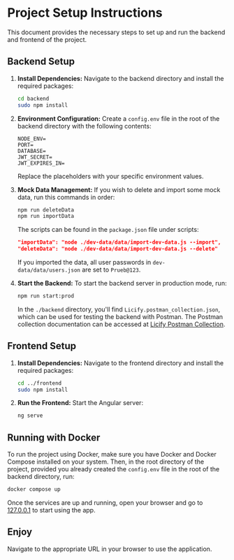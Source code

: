 # Project Setup Instructions

This document provides the necessary steps to set up and run the backend and frontend of the project.

## Backend Setup

1. **Install Dependencies:**
   Navigate to the backend directory and install the required packages:

   ```bash
   cd backend
   sudo npm install
   ```

2. **Environment Configuration:**
   Create a `config.env` file in the root of the backend directory with the following contents:

   ```env
   NODE_ENV=
   PORT=
   DATABASE=
   JWT_SECRET=
   JWT_EXPIRES_IN=
   ```

   Replace the placeholders with your specific environment values.

3. **Mock Data Management:**
   If you wish to delete and import some mock data, run this commands in order:

   ```bash
   npm run deleteData
   npm run importData
   ```

   The scripts can be found in the `package.json` file under scripts:

   ```json
   "importData": "node ./dev-data/data/import-dev-data.js --import",
   "deleteData": "node ./dev-data/data/import-dev-data.js --delete"
   ```

   If you imported the data, all user passwords in `dev-data/data/users.json` are set to `Prueb@123`.

4. **Start the Backend:**
   To start the backend server in production mode, run:

   ```bash
   npm run start:prod
   ```

   In the `./backend` directory, you'll find `Licify.postman_collection.json`, which can be used for testing the backend with Postman. The Postman collection documentation can be accessed at [Licify Postman Collection](https://documenter.getpostman.com/view/26744671/2s9YsGjDgq).

## Frontend Setup

1. **Install Dependencies:**
   Navigate to the frontend directory and install the required packages:

   ```bash
   cd ../frontend
   sudo npm install
   ```

2. **Run the Frontend:**
   Start the Angular server:
   ```bash
   ng serve
   ```

## Running with Docker

To run the project using Docker, make sure you have Docker and Docker Compose installed on your system. Then, in the root directory of the project, provided you already created the `config.env` file in the root of the backend directory, run:

```bash
docker compose up
```

Once the services are up and running, open your browser and go to [127.0.0.1](http://127.0.0.1) to start using the app.

## Enjoy

Navigate to the appropriate URL in your browser to use the application.
